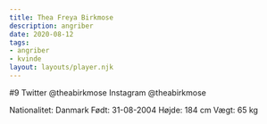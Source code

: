 ```yaml
---
title: Thea Freya Birkmose
description: angriber
date: 2020-08-12
tags: 
- angriber
- kvinde
layout: layouts/player.njk
---
```

#9
Twitter @theabirkmose
Instagram @theabirkmose

Nationalitet: Danmark
Født: 31-08-2004
Højde: 184 cm
Vægt: 65 kg
